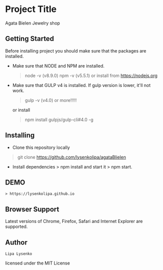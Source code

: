 
# Project Title
Agata Bielen Jewelry shop

## Getting Started
Before installing project you should make sure that the packages are installed.

* Make sure that NODE and NPM are installed.

    > node -v (v8.9.0)
    > npm -v (v5.5.1)
    or install from https://nodejs.org

* Make sure that GULP v4 is installed.
    If gulp version is lower, it'll not work.

    > gulp -v (v4.0) or more!!!!!

    or install

    > npm install gulpjs/gulp-cli#4.0 -g


## Installing
* Clone this repository locally

> git clone https://github.com/lysenkolipa/agataBlielen

* Install dependencies > npm install and start it > npm start.

## DEMO
    > https://lysenkolipa.github.io

## Browser Support

   Latest versions of Chrome, Firefox, Safari and Internet Explorer are supported.

## Author
    Lipa Lysenko

licensed under the MIT License

